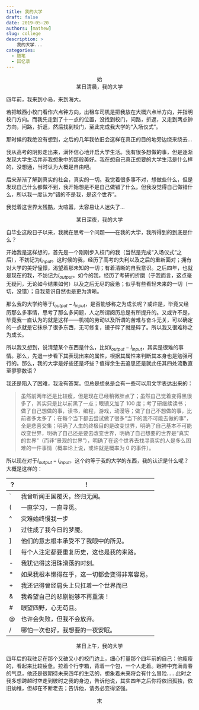 ```yaml
---
title: 我的大学
draft: false
date: 2019-05-20
authors: [mathew]
slug: college
description: >
    我的大学...
categories:
  - 随笔
  - 回忆录
---
```



<center>始</center>

<center>某日清晨，我的大学</center>

四年前，我来到小岛，来到海大。
<!-- more -->

若把城西小校门看作六点钟方向，出租车司机是把我放在大概六点半方向，并指明校门方向。而我先走到了十一点的位置，没找到校门，问路，折返，又走到两点钟方向，问路，折返，然后找到校门，至此完成我大学的“入场仪式”。

那时候的我绝没有想到，之后的几年我依旧会这样在真正的目的地旁边绕来绕去...

我从高考的阴影走出来，满怀信心地开启大学生活。我有很多想做的事，但是逐渐发现大学生活并非我想象中的那般美好。我在想自己真正想要的大学生活是什么样的，没想通，当时认为大概是自由吧。

后来渐渐了解到真实的社会，真实的一切。我觉着很多事不对，想做些什么，但是发现自己什么都做不到，我开始想是不是自己做错了什么。但我没觉得自己做错什么，所以我一度认为“错的不是我，是这个世界”。

我觉着这世界太残酷，太喧嚣，太容易让人迷失了...


<center>某日深夜，我的大学</center>

自毕业这段日子以来，我就在思考一个问题——在我的大学，我所得到的到底是什么？

开始我是这样想的，首先是一个刚刚步入校门的我（当然是完成“入场仪式”之后），不妨记为$I_{input}$。这时候的我，经历了高考的失利以及之后的重新面对；拥有对大学的美好憧憬，渴望着那未知的一切；有着清晰的自我意识。之后四年，也就是现在的我，不妨记为$I_{output}$。如今的我，经历了考研的折磨（于我而言，这点毫无疑问，无论如今结果如何）以及之后无尽的疲惫；似乎有些看轻未来的一切（一切，没错）；自我意识自然也是更为清晰。

那么我的大学约等于$I_{output} - I_{input}$，是否能够称之为成长呢？或许是，毕竟又经历那么多事情，思考了那么多问题，人之所谓阅历总是有所提升的。又或许不是，毕竟我一直认为的就是这样——机械的劳动以及所谓的苦难与奋斗无关，可以确定的一点就是它抹杀了很多东西，无可修复，镜子碎了就是碎了。所以我又很难称之为成长。

所以我又想到，说清楚某个东西是什么，比如$I_{output} - I_{input}$，其实是很难的事情。那么，先退一步看下其表现出来的属性，根据其属性来判断其本身也是勉强可行的。那么，我的大学是好些还是坏些？值得余生去追思还是就此任其四处流散直至寥寥数语？

我还是陷入了困难，我没有答案。但总是想总是会有一些可以用文字表达出来的：

>虽然前两年还是比较瘦，但是现在已经稍微胖点了；虽然自己觉着变得黑很多了，其实只是比以前黑了一点；眼镜又加了 100 度；考了研继续读书；做了自己想做的事，读书，编程，游戏，动漫等；做了自己不想做的事，比前者多太多了；在每个当下都去尝试做了很多“当下的我不可能去做的事”，全是悲喜交集；明确了人生的终极目的是改变世界，明确了自己基本不可能改变世界，明确了自己还是要去改变世界，明确了自己想要的世界是“真实的世界”（而非“景观的世界”），明确了在这个世界去找寻真实的人是多么困难的一件事情（概率论上说，或许就是概率为 0 的事件）。


所以现在对于$I_{output} - I_{input}$，这个约等于我的大学的东西，我的认识是什么呢？大概是这样的：


| ？ | ！ |
|--------|--------|
|    `    | 我曾听闻王国覆灭，终归无闻。       |
|(|一直学习，一直寻觅。|
|^|灾难始终慢我一步|
|)|过往成了我今日的梦魇。|
|]|他们的意志根本承受不了我眼中的所见。|
|[|每个人注定都要重复历史，这也是我的来路。|
|-|我犹记得这泪珠滑落的时刻。|
|*|如果我根本懒得在乎，这一切都会变得非常容易。|
|+|我还记得曾经肩头上只扛着一个世界而已|
|&|我希望自己的悲剧能够不再重演！|
|#|眼望四野，心无苟且。|
| @ |也许会失败，但我不会放弃。|
|    /    | 哪怕一次也好，我想要的一夜安眠。 |



<center>某日上午，我的大学</center>

​    四年后的我驻足在那个又破又小的校门边上，细心打量那个四年前的自己：他瘦瘦的，看起来比较疲惫。拉着个行李箱，背着一个包，一个人走着。眼神中充满青春的气息，他还是很期待未来四年的生活的，想象着未来将会有什么冒险......此时之我多想跨越时空走到彼时之我的身边，告诉他说，其实四年之后你将依旧孤独，依旧幼稚，但却在不断老去；告诉他，请务必变得坚强。

<center>末</center>
